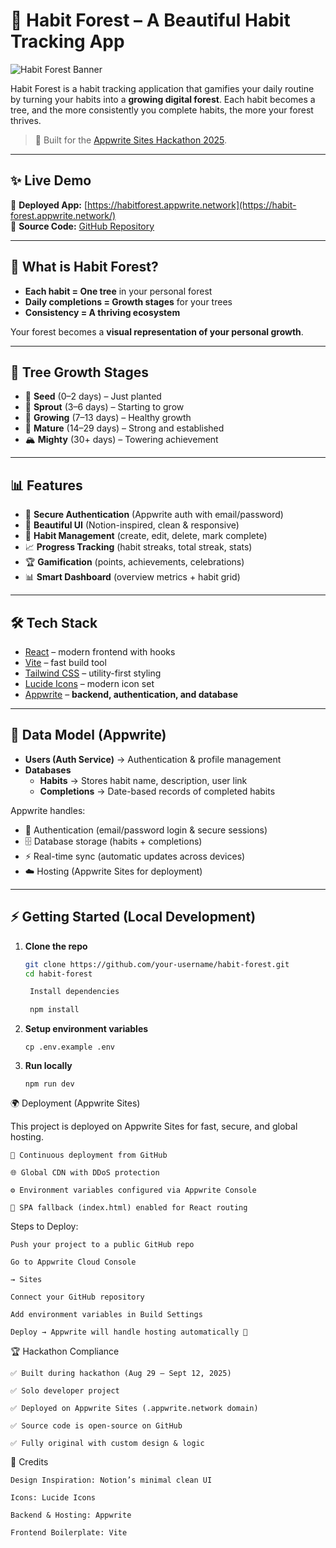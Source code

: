 # 🌱 Habit Forest – A Beautiful Habit Tracking App

![Habit Forest Banner](https://github.com/user-attachments/assets/d8b83ea3-9794-458a-912a-e0d17475cabf)

Habit Forest is a habit tracking application that gamifies your daily routine by turning your habits into a **growing digital forest**. Each habit becomes a tree, and the more consistently you complete habits, the more your forest thrives.

> 🚀 Built for the [Appwrite Sites Hackathon 2025](https://appwrite.io).

---

## ✨ Live Demo
🔗 **Deployed App:** [https://habitforest.appwrite.network](https://habit-forest.appwrite.network/)  
🔗 **Source Code:** [GitHub Repository](https://github.com/rishipandey2/Habit-Forest)

---

## 🌳 What is Habit Forest?

- **Each habit = One tree** in your personal forest  
- **Daily completions = Growth stages** for your trees  
- **Consistency = A thriving ecosystem**  

Your forest becomes a **visual representation of your personal growth**.

---

## 🎯 Tree Growth Stages

- 🌱 **Seed** (0–2 days) – Just planted  
- 🌿 **Sprout** (3–6 days) – Starting to grow  
- 🌳 **Growing** (7–13 days) – Healthy growth  
- 🌲 **Mature** (14–29 days) – Strong and established  
- 🏔️ **Mighty** (30+ days) – Towering achievement  

---

## 📊 Features

- 🔐 **Secure Authentication** (Appwrite auth with email/password)  
- 🎨 **Beautiful UI** (Notion-inspired, clean & responsive)  
- 🌱 **Habit Management** (create, edit, delete, mark complete)  
- 📈 **Progress Tracking** (habit streaks, total streak, stats)  
- 🏆 **Gamification** (points, achievements, celebrations)  
- 📊 **Smart Dashboard** (overview metrics + habit grid)  

---

## 🛠 Tech Stack

- [React](https://react.dev/) – modern frontend with hooks  
- [Vite](https://vitejs.dev/) – fast build tool  
- [Tailwind CSS](https://tailwindcss.com/) – utility-first styling  
- [Lucide Icons](https://lucide.dev/) – modern icon set  
- [Appwrite](https://appwrite.io/) – **backend, authentication, and database**  

---

## 🧮 Data Model (Appwrite)

- **Users (Auth Service)** → Authentication & profile management  
- **Databases**  
  - **Habits** → Stores habit name, description, user link  
  - **Completions** → Date-based records of completed habits  

Appwrite handles:  
- 🔐 Authentication (email/password login & secure sessions)  
- 🗄️ Database storage (habits + completions)  
- ⚡ Real-time sync (automatic updates across devices)  
- ☁️ Hosting (Appwrite Sites for deployment)  

---

## ⚡ Getting Started (Local Development)

1. **Clone the repo**
   ```bash
   git clone https://github.com/your-username/habit-forest.git
   cd habit-forest

    Install dependencies

    npm install

2. **Setup environment variables**

       cp .env.example .env


3. **Run locally**

       npm run dev

🌍 Deployment (Appwrite Sites)

This project is deployed on Appwrite Sites for fast, secure, and global hosting.

    🚀 Continuous deployment from GitHub

    🌐 Global CDN with DDoS protection

    ⚙️ Environment variables configured via Appwrite Console

    📄 SPA fallback (index.html) enabled for React routing

Steps to Deploy:

    Push your project to a public GitHub repo

    Go to Appwrite Cloud Console

    → Sites

    Connect your GitHub repository

    Add environment variables in Build Settings

    Deploy → Appwrite will handle hosting automatically 🎉

🏆 Hackathon Compliance

    ✅ Built during hackathon (Aug 29 – Sept 12, 2025)

    ✅ Solo developer project

    ✅ Deployed on Appwrite Sites (.appwrite.network domain)

    ✅ Source code is open-source on GitHub

    ✅ Fully original with custom design & logic


🎉 Credits

    Design Inspiration: Notion’s minimal clean UI

    Icons: Lucide Icons

    Backend & Hosting: Appwrite

    Frontend Boilerplate: Vite

